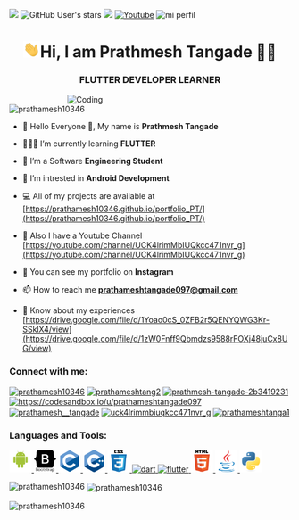 
![](https://img.shields.io/github/followers/prathamesh10346?label=follow&logo=github&style=flat-square)
![GitHub User's stars](https://img.shields.io/github/stars/prathamesh10346?label=%E2%AD%90GitHub%20stars&style=flat-square)
![](https://komarev.com/ghpvc/?username=prathamesh10346&style=flat-square&color=ff69b4)
<a href="https://www.youtube.com/channel/UCK4lrimMbIUQkcc471nvr_g">![Youtube](https://img.shields.io/badge/-PP_Box-333333?style=flat&logo=youtube)</a>
![mi perfil](https://res.cloudinary.com/superfolio/image/upload/v1620689979/68747470733a2f2f692e70696e696d672e636f6d2f6f726967696e616c732f63362f33332f63322f63363333633230656465383266306530636564376435373064626533613166332e676966_yjuh2s.gif)

<h1 align="center"><img src="https://raw.githubusercontent.com/ABSphreak/ABSphreak/master/gifs/Hi.gif" width="30px">Hi, I am Prathmesh Tangade 👨‍💻 </h1>
<h3 align="center">FLUTTER DEVELOPER LEARNER</h3>
<img align="right" alt="Coding" width="400" src="https://mycannabisaccountant.com/wp-content/uploads/2022/02/e87c5693979173.5e7f9c4d14e64.gif">


<p align="left"> <img src="https://komarev.com/ghpvc/?username=prathamesh10346&label=Profile%20views&color=0e75b6&style=flat" alt="prathamesh10346" /> </p>

- 🔭 Hello Everyone 👋, My name is **Prathmesh Tangade**

- 👨🏻‍💻 I’m currently learning **FLUTTER**

- 🎒 I’m a Software **Engineering Student**

- 📱 I’m intrested in **Android Development**

- 💻 All of my projects are available at [https://prathamesh10346.github.io/portfolio_PT/](https://prathamesh10346.github.io/portfolio_PT/)

- 🎥 Also I have a Youtube Channel [https://youtube.com/channel/UCK4lrimMbIUQkcc471nvr_g](https://youtube.com/channel/UCK4lrimMbIUQkcc471nvr_g)

- 💬 You can see my portfolio on **Instagram**

- 📫 How to reach me **prathameshtangade097@gmail.com**

- 📄 Know about my experiences [https://drive.google.com/file/d/1Yoao0cS_0ZFB2r5QENYQWG3Kr-SSklX4/view](https://drive.google.com/file/d/1zW0Fnff9Qbmdzs9588rFOXj48juCx8UG/view)

<h3 align="left">Connect with me:</h3>
<p align="left">
<a href="https://dev.to/prathamesh10346" target="blank"><img align="center" src="https://raw.githubusercontent.com/rahuldkjain/github-profile-readme-generator/master/src/images/icons/Social/devto.svg" alt="prathamesh10346" height="30" width="40" /></a>
<a href="https://twitter.com/prathameshtang2" target="blank"><img align="center" src="https://raw.githubusercontent.com/rahuldkjain/github-profile-readme-generator/master/src/images/icons/Social/twitter.svg" alt="prathameshtang2" height="30" width="40" /></a>
<a href="[https://linkedin.com/in/prathmesh-tangade-2b3419231](https://www.linkedin.com/in/prathmesh-tangade/)" target="blank"><img align="center" src="https://raw.githubusercontent.com/rahuldkjain/github-profile-readme-generator/master/src/images/icons/Social/linked-in-alt.svg" alt="prathmesh-tangade-2b3419231" height="30" width="40" /></a>
<a href="https://codesandbox.com/https://codesandbox.io/u/prathameshtangade097" target="blank"><img align="center" src="https://raw.githubusercontent.com/rahuldkjain/github-profile-readme-generator/master/src/images/icons/Social/codesandbox.svg" alt="https://codesandbox.io/u/prathameshtangade097" height="30" width="40" /></a>
<a href="https://instagram.com/prathamesh__tangade" target="blank"><img align="center" src="https://raw.githubusercontent.com/rahuldkjain/github-profile-readme-generator/master/src/images/icons/Social/instagram.svg" alt="prathamesh__tangade" height="30" width="40" /></a>
<a href="https://www.youtube.com/c/uck4lrimmbiuqkcc471nvr_g" target="blank"><img align="center" src="https://raw.githubusercontent.com/rahuldkjain/github-profile-readme-generator/master/src/images/icons/Social/youtube.svg" alt="uck4lrimmbiuqkcc471nvr_g" height="30" width="40" /></a>
<a href="https://www.hackerrank.com/prathameshtanga1" target="blank"><img align="center" src="https://raw.githubusercontent.com/rahuldkjain/github-profile-readme-generator/master/src/images/icons/Social/hackerrank.svg" alt="prathameshtanga1" height="30" width="40" /></a>
</p>

<h3 align="left">Languages and Tools:</h3>
<p align="left"> <a href="https://developer.android.com" target="_blank" rel="noreferrer"> <img src="https://raw.githubusercontent.com/devicons/devicon/master/icons/android/android-original-wordmark.svg" alt="android" width="40" height="40"/> </a> <a href="https://getbootstrap.com" target="_blank" rel="noreferrer"> <img src="https://raw.githubusercontent.com/devicons/devicon/master/icons/bootstrap/bootstrap-plain-wordmark.svg" alt="bootstrap" width="40" height="40"/> </a> <a href="https://www.cprogramming.com/" target="_blank" rel="noreferrer"> <img src="https://raw.githubusercontent.com/devicons/devicon/master/icons/c/c-original.svg" alt="c" width="40" height="40"/> </a> <a href="https://www.w3schools.com/cpp/" target="_blank" rel="noreferrer"> <img src="https://raw.githubusercontent.com/devicons/devicon/master/icons/cplusplus/cplusplus-original.svg" alt="cplusplus" width="40" height="40"/> </a> <a href="https://www.w3schools.com/css/" target="_blank" rel="noreferrer"> <img src="https://raw.githubusercontent.com/devicons/devicon/master/icons/css3/css3-original-wordmark.svg" alt="css3" width="40" height="40"/> </a> <a href="https://dart.dev" target="_blank" rel="noreferrer"> <img src="https://www.vectorlogo.zone/logos/dartlang/dartlang-icon.svg" alt="dart" width="40" height="40"/> </a> <a href="https://flutter.dev" target="_blank" rel="noreferrer"> <img src="https://www.vectorlogo.zone/logos/flutterio/flutterio-icon.svg" alt="flutter" width="40" height="40"/> </a> <a href="https://www.w3.org/html/" target="_blank" rel="noreferrer"> <img src="https://raw.githubusercontent.com/devicons/devicon/master/icons/html5/html5-original-wordmark.svg" alt="html5" width="40" height="40"/> </a> <a href="https://www.java.com" target="_blank" rel="noreferrer"> <img src="https://raw.githubusercontent.com/devicons/devicon/master/icons/java/java-original.svg" alt="java" width="40" height="40"/> </a> <a href="https://www.python.org" target="_blank" rel="noreferrer"> <img src="https://raw.githubusercontent.com/devicons/devicon/master/icons/python/python-original.svg" alt="python" width="40" height="40"/> </a> </p>

<p><img align="left" src="https://github-readme-stats.vercel.app/api/top-langs?username=prathamesh10346&show_icons=true&locale=en&layout=compact" alt="prathamesh10346" /></p>

<p>&nbsp;<img align="center" src="https://github-readme-stats.vercel.app/api?username=prathamesh10346&show_icons=true&locale=en" alt="prathamesh10346" /></p>

<p><img align="center" src="https://github-readme-streak-stats.herokuapp.com/?user=prathamesh10346&" alt="prathamesh10346" /></p>
